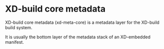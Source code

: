 XD-build core metadata
======================

XD-build core metadata (xd-meta-core) is a metadata layer for the XD-build
build system.

It is usually the bottom layer of the metadata stack of an XD-embedded
manifest.
